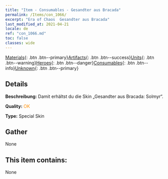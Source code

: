 ```yaml
---
title: "Item - Consumables - Gesandter aus Bracada"
permalink: /Items/con_1066/
excerpt: "Era of Chaos  Gesandter aus Bracada"
last_modified_at: 2021-04-21
locale: de
ref: "con_1066.md"
toc: false
classes: wide
---
```

 [Materials](/de/Items/){: .btn .btn--primary}[Artifacts](/de/Items/Artifacts/){: .btn .btn--success}[Units](/de/Items/Units/){: .btn .btn--warning}[Heroes](/de/Items/Heroes/){: .btn .btn--danger}[Consumables](/de/Items/Consumables/){: .btn .btn--info}[Unknown](/de/Items/Unknown/){: .btn .btn--primary}

## Details
 **Beschreibung:** Damit erhältst du die Skin „Gesandter aus Bracada: Solmyr“.

 **Quality:** <span style="color: #FF8C00">OK</span>

 **Type:** Special Skin

## Gather

  None

## This item contains:

  None

